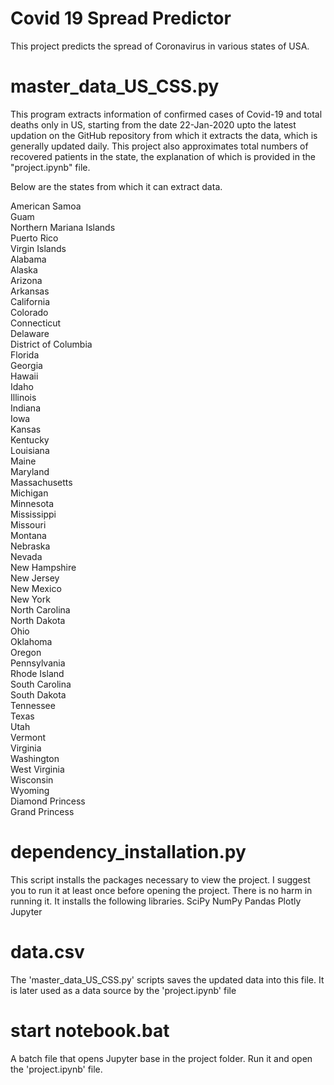 # Covid 19 Spread Predictor
This project predicts the spread of Coronavirus in various states of USA.

master_data_US_CSS.py
=======================
This program extracts information of confirmed cases of Covid-19 and total deaths only in US, starting from the date 22-Jan-2020
upto the latest updation on the GitHub repository from which it extracts the data, which is generally updated daily. This project
also approximates total numbers of recovered patients in the state, the explanation of which is provided in the "project.ipynb" file.

Below are the states from which it can extract data.


American Samoa   
Guam  
Northern Mariana Islands  
Puerto Rico  
Virgin Islands  
Alabama  
Alaska  
Arizona  
Arkansas  
California  
Colorado  
Connecticut  
Delaware  
District of Columbia  
Florida  
Georgia  
Hawaii  
Idaho  
Illinois  
Indiana  
Iowa  
Kansas  
Kentucky  
Louisiana  
Maine  
Maryland  
Massachusetts  
Michigan  
Minnesota  
Mississippi  
Missouri  
Montana  
Nebraska  
Nevada  
New Hampshire  
New Jersey  
New Mexico  
New York  
North Carolina  
North Dakota  
Ohio  
Oklahoma  
Oregon  
Pennsylvania  
Rhode Island  
South Carolina  
South Dakota  
Tennessee  
Texas  
Utah  
Vermont  
Virginia  
Washington  
West Virginia  
Wisconsin  
Wyoming  
Diamond Princess  
Grand Princess  



dependency_installation.py
===========================
This script installs the packages necessary to view the project. I suggest you to run it at least once before opening
the project. There is no harm in running it. It installs the following libraries.
SciPy
NumPy
Pandas
Plotly
Jupyter


data.csv
========
The 'master_data_US_CSS.py' scripts saves the updated data into this file. It is later used as a data source by the 'project.ipynb' file


start notebook.bat
==================
A batch file that opens Jupyter base in the project folder. Run it and open the 'project.ipynb' file.

